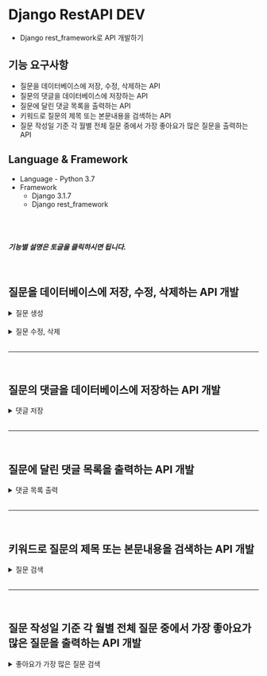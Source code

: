 # Django RestAPI DEV
- Django rest_framework로 API 개발하기

## 기능 요구사항
- 질문을 데이터베이스에 저장, 수정, 삭제하는 API
- 질문의 댓글을 데이터베이스에 저장하는 API
- 질문에 달린 댓글 목록을 출력하는 API
- 키워드로 질문의 제목 또는 본문내용을 검색하는 API
- 질문 작성일 기준 각 월별 전체 질문 중에서 가장 좋아요가 많은 질문을 출력하는 API

## Language & Framework
- Language - Python 3.7
- Framework
  - Django 3.1.7
  - Django rest_framework

<br>
<br>

#### **_기능별 설명은 토글을 클릭하시면 됩니다._**

<br>

## 질문을 데이터베이스에 저장, 수정, 삭제하는 API 개발

<details>
<summary> 질문 생성 </summary>

### Create Question

- URL <br>
  api/v1/questions/
- Method <br>
  POST
- Sample Request

```code
{"title":"샘플 질문 입니다","content":"샘플 질문 입니다"}
```

- Success Response <br>
  CODE - 200 <br>
  Message - OK <br>
  Content

```code
{
    "id": 5,
    "username": {
        "username": "jmc"
    },
    "created_at": "2021-07-11T16:39:01.952780+09:00",
    "updated_at": "2021-07-11T16:39:01.952780+09:00",
    "title": "샘플 질문 입니다",
    "content": "샘플 질문 입니다"
}
```

- Error Response <br>
CODE - 401 <br>
Message - UNAUTHORIZED <br><br>
Or <br><br>
CODE - 400 <br>
Message - BAD_REQUEST
</details>
<br>
<details>
<summary>질문 수정, 삭제</summary>

### Edit, Delete Question

- URL <br>
  api/v1/questions/id/ -> question id
- Method <br>
  PUT, DELETE
- URL Params <br>
  id = Integer
- Sample Request <br>
  - PUT
    ```code
    {"title":"샘플 질문 수정"}
    ```
- Success Response <br>
  CODE - 200 <br>
  Message - OK <br>
  Content

  ```code
  {
    "id": 5,
    "username": {
        "username": "jmc"
    },
    "created_at": "2021-07-11T16:39:01.952780+09:00",
    "updated_at": "2021-07-11T17:02:37.353986+09:00",
    "title": "샘플 질문 수정",
    "content": "샘플 질문 입니다"
  }
  ```

- Error Response <br>
CODE - 403 <br>
Message - FORBIDDEN <br><br>
Or <br><br>
CODE - 400 <br>
Message - BAD_REQUEST
Or <br><br>
CODE - 404 <br>
Message - NOT_FOUND
<hr>

- DELETE
- Success Response <br>
  CODE - 200 <br>
  Message - OK <br>

- Error Response <br>
  CODE - 403 <br>
  Message - FORBIDDEN <br><br>
  Or <br><br>
  CODE - 404 <br>
  Message - NOT_FOUND

</details>
<br>
<hr>
<br>

## 질문의 댓글을 데이터베이스에 저장하는 API 개발

<details>
<summary> 댓글 저장 </summary>

### Save Comment

- URL <br>
  api/v1/comments/ <br>
- Method <br>
  POST
- Sample Request <br>

```code
{"question":1,"content":"샘플 댓글 입니다"}
```

- Success Response <br>
  CODE - 201 <br>
  Message - CREATED <br>
  Content

```code
{
    "id": 5,
    "created_at": "2021-07-11T17:22:08.926028+09:00",
    "content": "샘플 댓글 입니다",
    "question": 1,
    "username": 1
}
```

- Error Response <br>
  CODE - 401 <br>
  Message - UNAUTHORIZED <br><br>
  Or <br><br>
  CODE - 400 <br>
  Message - BAD_REQUEST

</details>

<br>
<hr>
<br>

## 질문에 달린 댓글 목록을 출력하는 API 개발

<details>
<summary> 댓글 목록 출력 </summary>

### List Comment

- URL <br>
  api/v1/comments/id/ -> question id
- Method <br>
  GET
- URL Params <br>
  id = Integer

- Success Response <br>
  CODE - 200 <br>
  Message - OK <br>
  Content

  ```code
    [
        {
            "id": 1,
            "created_at": "2021-07-10T13:17:50.174989+09:00",
            "content": "무야호~",
            "question": 4,
            "username": 1
        },
        {
            "id": 2,
            "created_at": "2021-07-10T15:02:56.549081+09:00",
            "content": "무야호호호호호호~~",
            "question": 4,
            "username": 1
        },
        {
            "id": 3,
            "created_at": "2021-07-10T15:03:11.347648+09:00",
            "content": "무야호호호호호우우우야",
            "question": 4,
            "username": 1
        }
    ]
  ```

- Error Response <br>
  CODE - 404 <br>
  Message - NOT_FOUND <br><br>

</details>

<br>
<hr>
<br>

## 키워드로 질문의 제목 또는 본문내용을 검색하는 API 개발

<details>
<summary> 질문 검색 </summary>

### Search Question

- URL <br>
  api/v1/comments/keyword/ -> 검색 키워드
- Method <br>
  GET
- URL Params <br>
  keyword = String

- Success Response <br>
  CODE - 200 <br>
  Message - OK <br>
  Content

  ```code
    [
        {
            "id": 5,
            "username": {
                "username": "jmc"
            },
            "created_at": "2021-07-11T16:39:01.952780+09:00",
            "updated_at": "2021-07-11T17:02:37.353986+09:00",
            "title": "샘플 질문 수정",
            "content": "샘플 질문 입니다"
        }
    ]
  ```

- Error Response <br>
  CODE - 404 <br>
  Message - NOT_FOUND <br><br>

</details>

<br>
<hr>
<br>

## 질문 작성일 기준 각 월별 전체 질문 중에서 가장 좋아요가 많은 질문을 출력하는 API 개발

<details>
<summary> 좋아요가 가장 많은 질문 검색 </summary>

### Search Monthly No.1 Likes Question

- URL <br>
  api/v1/questions/monthly_top/id -> question id
- Method <br>
  GET
- URL Params <br>
  id = Integer

- Success Response <br>
  CODE - 200 <br>
  Message - OK <br>
  Content

  ```code
    [
        {
            "id": 4,
            "username": {
                "username": "jmc"
            },
            "created_at": "2021-07-09T21:34:21.782063+09:00",
            "updated_at": "2021-07-09T21:43:00.838423+09:00",
            "title": "혹시?",
            "content": "설마?"
        }
    ]
  ```

- Error Response <br>
  CODE - 404 <br>
  Message - NOT_FOUND <br><br>

</details>
